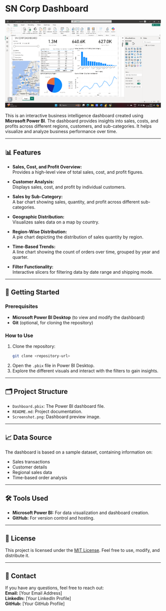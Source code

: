 
# SN Corp Dashboard

![Dashboard Screenshot](./Screenshot%202024-09-21%20220712.png)

This is an interactive business intelligence dashboard created using **Microsoft Power BI**. The dashboard provides insights into sales, costs, and profits across different regions, customers, and sub-categories. It helps visualize and analyze business performance over time.

---

## 📊 Features

- **Sales, Cost, and Profit Overview:**  
  Provides a high-level view of total sales, cost, and profit figures.
  
- **Customer Analysis:**  
  Displays sales, cost, and profit by individual customers.
  
- **Sales by Sub-Category:**  
  A bar chart showing sales, quantity, and profit across different sub-categories.

- **Geographic Distribution:**  
  Visualizes sales data on a map by country.

- **Region-Wise Distribution:**  
  A pie chart depicting the distribution of sales quantity by region.

- **Time-Based Trends:**  
  A line chart showing the count of orders over time, grouped by year and quarter.

- **Filter Functionality:**  
  Interactive slicers for filtering data by date range and shipping mode.

---

## 🚀 Getting Started

### Prerequisites
- **Microsoft Power BI Desktop** (to view and modify the dashboard)
- **Git** (optional, for cloning the repository)

### How to Use
1. Clone the repository:
   ```bash
   git clone <repository-url>
   ```
2. Open the `.pbix` file in Power BI Desktop.
3. Explore the different visuals and interact with the filters to gain insights.

---

## 🗂️ Project Structure

- `Dashboard.pbix`: The Power BI dashboard file.
- `README.md`: Project documentation.
- `Screenshot.png`: Dashboard preview image.

---

## 📈 Data Source
The dashboard is based on a sample dataset, containing information on:
- Sales transactions
- Customer details
- Regional sales data
- Time-based order analysis

---

## 🛠️ Tools Used

- **Microsoft Power BI:** For data visualization and dashboard creation.
- **GitHub:** For version control and hosting.

---

## 📝 License
This project is licensed under the [MIT License](./LICENSE). Feel free to use, modify, and distribute it.

---

## 📧 Contact
If you have any questions, feel free to reach out:  
**Email:** [Your Email Address]  
**LinkedIn:** [Your LinkedIn Profile]  
**GitHub:** [Your GitHub Profile]
